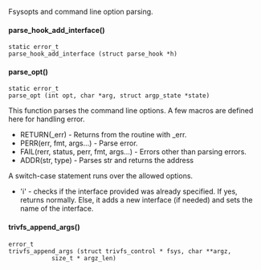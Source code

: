 Fsysopts and command line option parsing.

#### parse_hook_add_interface() ####

    static error_t
    parse_hook_add_interface (struct parse_hook *h)

#### parse_opt() ####

    static error_t
    parse_opt (int opt, char *arg, struct argp_state *state)

This function parses the command line options. A few macros are defined here for handling error.

* RETURN(\_err) - Returns from the routine with \_err.
* PERR(err, fmt, args...) - Parse error.
* FAIL(rerr, status, perr, fmt, args...) - Errors other than parsing errors.
* ADDR(str, type) - Parses str and returns the address

A switch-case statement runs over the allowed options.

* 'i' - checks if the interface provided was already specified. If yes, returns normally. Else, it adds a new interface (if needed) and sets the name of the interface.

#### trivfs_append_args() ####

    error_t
    trivfs_append_args (struct trivfs_control * fsys, char **argz,
    		    size_t * argz_len)

